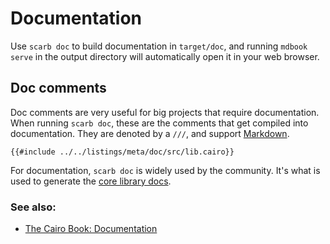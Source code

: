 # Documentation

Use `scarb doc` to build documentation in `target/doc`, and running `mdbook
serve` in the output directory will automatically open it in your web browser.

## Doc comments

Doc comments are very useful for big projects that require documentation. When
running `scarb doc`, these are the comments that get compiled into
documentation. They are denoted by a `///`, and support [Markdown].

```cairo,editable
{{#include ../../listings/meta/doc/src/lib.cairo}}
```

For documentation, `scarb doc` is widely used by the community. It's what is used
to generate the [core library docs](https://docs.swmansion.com/scarb/corelib).

### See also:

- [The Cairo Book: Documentation][book]

[markdown]: https://en.wikipedia.org/wiki/Markdown
[book]: https://book.cairo-lang.org/ch02-04-comments.html#item-level-documentation
